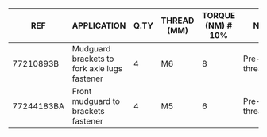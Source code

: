 |REF|APPLICATION                                                                 |Q.TY|THREAD (MM) |TORQUE (NM) # 10%                                    |NOTES                             |
|-----------------------------------------------|---------------------------------|----|------------|-----------------------------------------------------|----------------------------------|
|77210893B            |Mudguard brackets to fork axle lugs fastener                    |4   |M6          |8                                                    |Pre-applied threadlocker          |
|77244183BA |Front mudguard to brackets fastener                                        |4   |M5          |6                                                    |Pre-applied threadlocker          |
